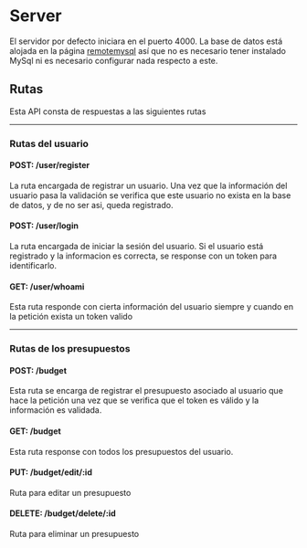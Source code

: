 # Server
El servidor por defecto iniciara en el puerto 4000. La base de datos está alojada en la página [remotemysql](https://remotemysql.com/) así que no es necesario tener instalado MySql ni es necesario configurar nada respecto a este.

## Rutas
Esta API consta de respuestas a las siguientes rutas

---
### Rutas del usuario
#### POST: /user/register
La ruta encargada de registrar un usuario. Una vez que la información del usuario pasa la validación se verifica que este usuario no exista en la base de datos, y de no ser asi, queda registrado.
#### POST: /user/login
La ruta encargada de iniciar la sesión del usuario. Si el usuario está registrado y la informacion es correcta, se response con un token para identificarlo.
#### GET: /user/whoami
Esta ruta responde con cierta información del usuario siempre y cuando en la petición exista un token valido  

---
### Rutas de los presupuestos
#### POST: /budget
Esta ruta se encarga de registrar el presupuesto asociado al usuario que hace la petición una vez que se verifica que el token es válido y la información es validada.

#### GET: /budget
Esta ruta response con todos los presupuestos del usuario.

#### PUT: /budget/edit/:id
Ruta para editar un presupuesto

#### DELETE: /budget/delete/:id
Ruta para eliminar un presupuesto
